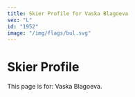 ```yaml
---
title: Skier Profile for Vaska Blagoeva
sex: "L"
id: "1952"
image: "/img/flags/bul.svg" 
---
```


# Skier Profile

This page is for: Vaska Blagoeva.
    